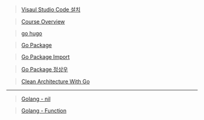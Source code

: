 > [Visaul Studio Code 설치](https://mapled.tistory.com/entry/%EC%B4%88%EB%B3%B4%EB%8F%84-%EC%89%BD%EA%B2%8C-%ED%95%98%EB%8A%94-Visual-Studio-Code%EC%97%90%EC%84%9C-Go-%EC%8B%A4%ED%96%89%ED%95%98%EA%B8%B0)

> [Course Overview](https://tutorialedge.net/courses/go-rest-api-course/01-course-overview/)

> [go hugo](https://github.com/gohugoio/hugo)

> [Go Package](https://www.digitalocean.com/community/tutorials/importing-packages-in-go)

> [Go Package Import](https://go.dev/doc/code)

> [Go Package 정상우](https://pronist.dev/86)

> [Clean Architecture With Go](https://www.joinc.co.kr/w/man/12/golang/robust)

---

> [Golang - nil](https://2kindsofcs.tistory.com/3)

> [Golang - Function](https://go.dev/tour/basics/9)